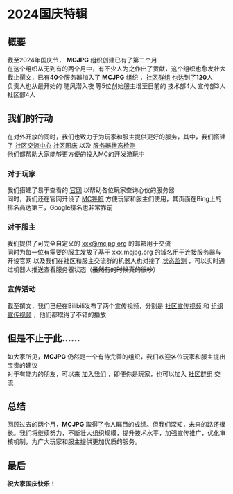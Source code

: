 # 2024国庆特辑
## 概要
截至2024年国庆节， **MCJPG** 组织创建已有了第二个月  
在这个组织从无到有的两个月中，有不少人为之作出了贡献，这个组织也愈发壮大  
截止撰文，已有**40**个服务器加入了 **MCJPG** 组织 ，[社区群组](https://go.flweb.cn/qunmcwp "社区群组") 也达到了**120**人  
负责人也从最开始的 随风潜入夜 等5位创始服主增至目前的 技术部4人 宣传部3人 社区部4人  
## 我们的行动
在对外开放的同时，我们也致力于为玩家和服主提供更好的服务，其中，我们搭建了 [社区交流中心](https://com.mcjpg.org/ "社区交流中心") [社区图床](https://https://image.mcjpg.org/ "社区图床") 以及 [服务器状态检测](https://status.mcjpg.org/ "服务器状态检测")  
他们都帮助大家能够更方便的投入MC的开发游玩中  
### 对于玩家
我们搭建了易于查看的 [官网](/ "官网") 以帮助各位玩家查询心仪的服务器  
同时，我们还在官网开设了 [MC导航](/nav/ "MC导航") 方便玩家和服主们使用，其页面在Bing上的排名高达第三，Google排名也非常靠前
### 对于服主
我们提供了可完全自定义的 xxx@mcjpg.org 的邮箱用于交流  
同时为每一位有需要的服主发放了基于 xxx.mcjpg.org 的域名用于连接服务器与开设官网
以及我们在社区和服主交流群的机器人也对接了 [状态监测](https://status.mcjpg.org "状态监测") ，可以实时通过机器人推送查看服务器状态（~~虽然有的时候真的很吵~~）
### 宣传活动
截至撰文，我们已经在Bilibili发布了两个宣传视频，分别是 [社区宣传视频](https://www.bilibili.com/video/BV1pH4GehErc/ "社区宣传视频") 和 [组织宣传视频](https://www.bilibili.com/video/BV11geceREMb/ "组织宣传视频") ，他们都取得了不错的播放
## 但是不止于此......
如大家所见，**MCJPG** 仍然是一个有待完善的组织，我们欢迎各位玩家和服主提出宝贵的建议  
对于有能力的朋友，可以来 [加入我们](https://docs.qq.com/form/page/DZWhlcXZnZWZVUmhR#/result "加入我们") ，即便你是玩家，也可以加入 [社区群组](https://go.flweb.cn/qunmcwp "社区群组") 交流
## 总结
回顾过去的两个月，**MCJPG** 取得了令人瞩目的成绩。但我们深知，未来的路还很长。我们将继续努力，不断壮大组织规模，提升技术水平，加强宣传推广，优化审核机制，为广大玩家和服主提供更加优质的服务。
## 最后
**祝大家国庆快乐！**
